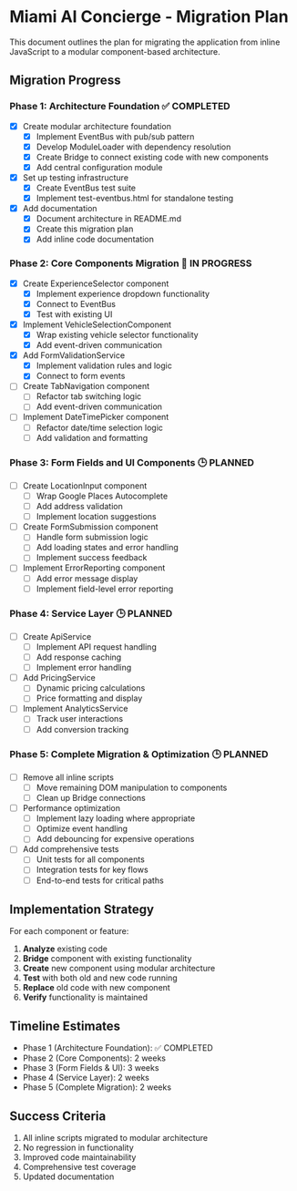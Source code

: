 # Miami AI Concierge - Migration Plan

This document outlines the plan for migrating the application from inline JavaScript to a modular component-based architecture.

## Migration Progress

### Phase 1: Architecture Foundation ✅ COMPLETED
- [x] Create modular architecture foundation
  - [x] Implement EventBus with pub/sub pattern
  - [x] Develop ModuleLoader with dependency resolution
  - [x] Create Bridge to connect existing code with new components
  - [x] Add central configuration module
- [x] Set up testing infrastructure
  - [x] Create EventBus test suite
  - [x] Implement test-eventbus.html for standalone testing
- [x] Add documentation
  - [x] Document architecture in README.md
  - [x] Create this migration plan
  - [x] Add inline code documentation

### Phase 2: Core Components Migration 🔄 IN PROGRESS
- [x] Create ExperienceSelector component
  - [x] Implement experience dropdown functionality
  - [x] Connect to EventBus
  - [x] Test with existing UI
- [x] Implement VehicleSelectionComponent
  - [x] Wrap existing vehicle selector functionality
  - [x] Add event-driven communication
- [x] Add FormValidationService
  - [x] Implement validation rules and logic
  - [x] Connect to form events
- [ ] Create TabNavigation component
  - [ ] Refactor tab switching logic
  - [ ] Add event-driven communication
- [ ] Implement DateTimePicker component
  - [ ] Refactor date/time selection logic
  - [ ] Add validation and formatting

### Phase 3: Form Fields and UI Components 🕒 PLANNED
- [ ] Create LocationInput component
  - [ ] Wrap Google Places Autocomplete
  - [ ] Add address validation
  - [ ] Implement location suggestions
- [ ] Create FormSubmission component
  - [ ] Handle form submission logic
  - [ ] Add loading states and error handling
  - [ ] Implement success feedback
- [ ] Implement ErrorReporting component
  - [ ] Add error message display
  - [ ] Implement field-level error reporting

### Phase 4: Service Layer 🕒 PLANNED
- [ ] Create ApiService
  - [ ] Implement API request handling
  - [ ] Add response caching
  - [ ] Implement error handling
- [ ] Add PricingService
  - [ ] Dynamic pricing calculations
  - [ ] Price formatting and display
- [ ] Implement AnalyticsService
  - [ ] Track user interactions
  - [ ] Add conversion tracking

### Phase 5: Complete Migration & Optimization 🕒 PLANNED
- [ ] Remove all inline scripts
  - [ ] Move remaining DOM manipulation to components
  - [ ] Clean up Bridge connections
- [ ] Performance optimization
  - [ ] Implement lazy loading where appropriate
  - [ ] Optimize event handling
  - [ ] Add debouncing for expensive operations
- [ ] Add comprehensive tests
  - [ ] Unit tests for all components
  - [ ] Integration tests for key flows
  - [ ] End-to-end tests for critical paths

## Implementation Strategy

For each component or feature:

1. **Analyze** existing code
2. **Bridge** component with existing functionality
3. **Create** new component using modular architecture
4. **Test** with both old and new code running
5. **Replace** old code with new component
6. **Verify** functionality is maintained

## Timeline Estimates

- Phase 1 (Architecture Foundation): ✅ COMPLETED
- Phase 2 (Core Components): 2 weeks
- Phase 3 (Form Fields & UI): 3 weeks
- Phase 4 (Service Layer): 2 weeks
- Phase 5 (Complete Migration): 2 weeks

## Success Criteria

1. All inline scripts migrated to modular architecture
2. No regression in functionality
3. Improved code maintainability
4. Comprehensive test coverage
5. Updated documentation